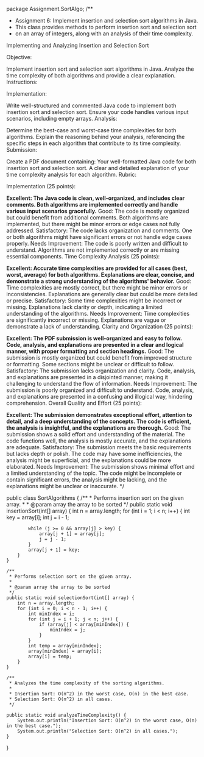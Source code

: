 package Assignment.SortAlgo;
/**
 * Assignment 6: Implement insertion and selection sort algorithms in Java.
 * This class provides methods to perform insertion sort and selection sort
 * on an array of integers, along with an analysis of their time complexity.

 Implementing and Analyzing Insertion and Selection Sort

Objective:

Implement insertion sort and selection sort algorithms in Java.
Analyze the time complexity of both algorithms and provide a clear explanation.
Instructions:

Implementation:

Write well-structured and commented Java code to implement both insertion sort and selection sort.
Ensure your code handles various input scenarios, including empty arrays.
Analysis:

Determine the best-case and worst-case time complexities for both algorithms.
Explain the reasoning behind your analysis, referencing the specific steps in each algorithm that contribute to its time complexity.
Submission:

Create a PDF document containing:
Your well-formatted Java code for both insertion sort and selection sort.
A clear and detailed explanation of your time complexity analysis for each algorithm.
Rubric:

Implementation (25 points):

**Excellent: The Java code is clean, well-organized, and includes clear comments. Both algorithms are implemented correctly and handle various input scenarios gracefully.**
Good: The code is mostly organized but could benefit from additional comments. Both algorithms are implemented, but there might be minor errors or edge cases not fully addressed.
Satisfactory: The code lacks organization and comments. One or both algorithms might have significant errors or not handle edge cases properly.
Needs Improvement: The code is poorly written and difficult to understand. Algorithms are not implemented correctly or are missing essential components.
Time Complexity Analysis (25 points):

**Excellent: Accurate time complexities are provided for all cases (best, worst, average) for both algorithms. Explanations are clear, concise, and demonstrate a strong understanding of the algorithms' behavior.**
Good: Time complexities are mostly correct, but there might be minor errors or inconsistencies. Explanations are generally clear but could be more detailed or precise.
Satisfactory: Some time complexities might be incorrect or missing. Explanations lack clarity or depth, indicating a limited understanding of the algorithms.
Needs Improvement: Time complexities are significantly incorrect or missing. Explanations are vague or demonstrate a lack of understanding.
Clarity and Organization (25 points):

**Excellent: The PDF submission is well-organized and easy to follow. Code, analysis, and explanations are presented in a clear and logical manner, with proper formatting and section headings.**
Good: The submission is mostly organized but could benefit from improved structure or formatting. Some sections might be unclear or difficult to follow.
Satisfactory: The submission lacks organization and clarity. Code, analysis, and explanations are presented in a disjointed manner, making it challenging to understand the flow of information.
Needs Improvement: The submission is poorly organized and difficult to understand. Code, analysis, and explanations are presented in a confusing and illogical way, hindering comprehension.
Overall Quality and Effort (25 points):

**Excellent: The submission demonstrates exceptional effort, attention to detail, and a deep understanding of the concepts. The code is efficient, the analysis is insightful, and the explanations are thorough.**
Good: The submission shows a solid effort and understanding of the material. The code functions well, the analysis is mostly accurate, and the explanations are adequate.
Satisfactory: The submission meets the basic requirements but lacks depth or polish. The code may have some inefficiencies, the analysis might be superficial, and the explanations could be more elaborated.
Needs Improvement: The submission shows minimal effort and a limited understanding of the topic. The code might be incomplete or contain significant errors, the analysis might be lacking, and the explanations might be unclear or inaccurate.
 */

public class SortAlgorithms {
    /**
     * Performs insertion sort on the given array.
     *
     * @param array the array to be sorted
     */
    public static void insertionSort(int[] array) {
        int n = array.length;
        for (int i = 1; i < n; i++) {
            int key = array[i];
            int j = i - 1;

            while (j >= 0 && array[j] > key) {
                array[j + 1] = array[j];
                j = j - 1;
            }
            array[j + 1] = key;
        }
    }

    /**
     * Performs selection sort on the given array.
     *
     * @param array the array to be sorted
     */
    public static void selectionSort(int[] array) {
        int n = array.length;
        for (int i = 0; i < n - 1; i++) {
            int minIndex = i;
            for (int j = i + 1; j < n; j++) {
                if (array[j] < array[minIndex]) {
                    minIndex = j;
                }
            }
            int temp = array[minIndex];
            array[minIndex] = array[i];
            array[i] = temp;
        }
    }

    /**
     * Analyzes the time complexity of the sorting algorithms.
     * 
     * Insertion Sort: O(n^2) in the worst case, O(n) in the best case.
     * Selection Sort: O(n^2) in all cases.
     */

    public static void analyzeTimeComplexity() {
        System.out.println("Insertion Sort: O(n^2) in the worst case, O(n) in the best case.");
        System.out.println("Selection Sort: O(n^2) in all cases.");
    }
}

 